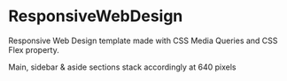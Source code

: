 # ResponsiveWebDesign

Responsive Web Design template made with CSS Media Queries and CSS Flex property. 

Main, sidebar & aside sections stack accordingly at 640 pixels
